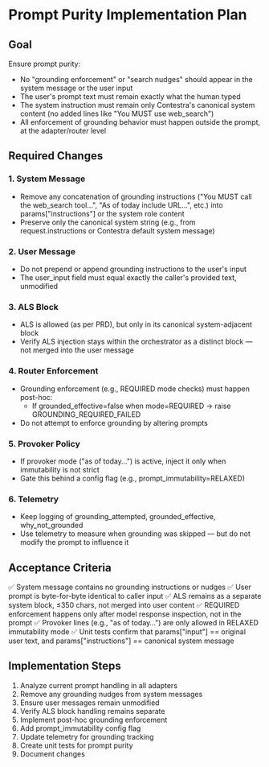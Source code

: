 # Prompt Purity Implementation Plan

## Goal
Ensure prompt purity:
- No "grounding enforcement" or "search nudges" should appear in the system message or the user input
- The user's prompt text must remain exactly what the human typed
- The system instruction must remain only Contestra's canonical system content (no added lines like "You MUST use web_search")
- All enforcement of grounding behavior must happen outside the prompt, at the adapter/router level

## Required Changes

### 1. System Message
- Remove any concatenation of grounding instructions ("You MUST call the web_search tool…", "As of today include URL…", etc.) into params["instructions"] or the system role content
- Preserve only the canonical system string (e.g., from request.instructions or Contestra default system message)

### 2. User Message
- Do not prepend or append grounding instructions to the user's input
- The user_input field must equal exactly the caller's provided text, unmodified

### 3. ALS Block
- ALS is allowed (as per PRD), but only in its canonical system-adjacent block
- Verify ALS injection stays within the orchestrator as a distinct block — not merged into the user message

### 4. Router Enforcement
- Grounding enforcement (e.g., REQUIRED mode checks) must happen post-hoc:
  - If grounded_effective=false when mode=REQUIRED → raise GROUNDING_REQUIRED_FAILED
- Do not attempt to enforce grounding by altering prompts

### 5. Provoker Policy
- If provoker mode ("as of today…") is active, inject it only when immutability is not strict
- Gate this behind a config flag (e.g., prompt_immutability=RELAXED)

### 6. Telemetry
- Keep logging of grounding_attempted, grounded_effective, why_not_grounded
- Use telemetry to measure when grounding was skipped — but do not modify the prompt to influence it

## Acceptance Criteria
✅ System message contains no grounding instructions or nudges
✅ User prompt is byte-for-byte identical to caller input
✅ ALS remains as a separate system block, ≤350 chars, not merged into user content
✅ REQUIRED enforcement happens only after model response inspection, not in the prompt
✅ Provoker lines (e.g., "as of today…") are only allowed in RELAXED immutability mode
✅ Unit tests confirm that params["input"] == original user text, and params["instructions"] == canonical system message

## Implementation Steps
1. Analyze current prompt handling in all adapters
2. Remove any grounding nudges from system messages
3. Ensure user messages remain unmodified
4. Verify ALS block handling remains separate
5. Implement post-hoc grounding enforcement
6. Add prompt_immutability config flag
7. Update telemetry for grounding tracking
8. Create unit tests for prompt purity
9. Document changes